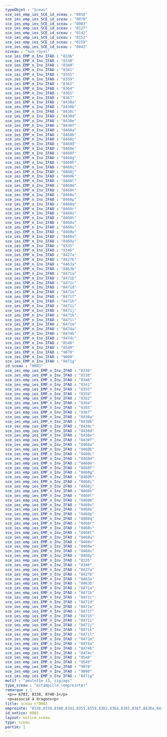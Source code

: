 ```yaml
---
typeObjet : "Sceau"
sce_ies_emp_ies_SCE_id_sceau : "0016"
sce_ies_emp_ies_SCE_id_sceau : "0070"
sce_ies_emp_ies_SCE_id_sceau : "0083"
sce_ies_emp_ies_SCE_id_sceau : "0127"
sce_ies_emp_ies_SCE_id_sceau : "0142"
sce_ies_emp_ies_SCE_id_sceau : "0152"
sce_ies_emp_ies_SCE_id_sceau : "0159"
sce_ies_emp_ies_SCE_id_sceau : "0043"
niveau : "non royal"
sce_ies_EMP_n_Inv_IFAO : "8336"
sce_ies_EMP_n_Inv_IFAO : "8338"
sce_ies_EMP_n_Inv_IFAO : "8340"
sce_ies_EMP_n_Inv_IFAO : "8341"
sce_ies_EMP_n_Inv_IFAO : "8355"
sce_ies_EMP_n_Inv_IFAO : "8359"
sce_ies_EMP_n_Inv_IFAO : "8362"
sce_ies_EMP_n_Inv_IFAO : "8364"
sce_ies_EMP_n_Inv_IFAO : "8365"
sce_ies_EMP_n_Inv_IFAO : "8367"
sce_ies_EMP_n_Inv_IFAO : "8430a"
sce_ies_EMP_n_Inv_IFAO : "8430b"
sce_ies_EMP_n_Inv_IFAO : "8430c"
sce_ies_EMP_n_Inv_IFAO : "8430d"
sce_ies_EMP_n_Inv_IFAO : "8430e"
sce_ies_EMP_n_Inv_IFAO : "8430f"
sce_ies_EMP_n_Inv_IFAO : "8460a"
sce_ies_EMP_n_Inv_IFAO : "8460b"
sce_ies_EMP_n_Inv_IFAO : "8460c"
sce_ies_EMP_n_Inv_IFAO : "8460d"
sce_ies_EMP_n_Inv_IFAO : "8460e"
sce_ies_EMP_n_Inv_IFAO : "8460f"
sce_ies_EMP_n_Inv_IFAO : "8460g"
sce_ies_EMP_n_Inv_IFAO : "8460h"
sce_ies_EMP_n_Inv_IFAO : "8460i"
sce_ies_EMP_n_Inv_IFAO : "8460j"
sce_ies_EMP_n_Inv_IFAO : "8460k"
sce_ies_EMP_n_Inv_IFAO : "8460l"
sce_ies_EMP_n_Inv_IFAO : "8460m"
sce_ies_EMP_n_Inv_IFAO : "8460n"
sce_ies_EMP_n_Inv_IFAO : "8460o"
sce_ies_EMP_n_Inv_IFAO : "8460p"
sce_ies_EMP_n_Inv_IFAO : "8460q"
sce_ies_EMP_n_Inv_IFAO : "8460r"
sce_ies_EMP_n_Inv_IFAO : "8460s"
sce_ies_EMP_n_Inv_IFAO : "8460t"
sce_ies_EMP_n_Inv_IFAO : "8460u"
sce_ies_EMP_n_Inv_IFAO : "8460v"
sce_ies_EMP_n_Inv_IFAO : "8460w"
sce_ies_EMP_n_Inv_IFAO : "8460x"
sce_ies_EMP_n_Inv_IFAO : "8460y"
sce_ies_EMP_n_Inv_IFAO : "8335"
sce_ies_EMP_n_Inv_IFAO : "8346"
sce_ies_EMP_n_Inv_IFAO : "8427a"
sce_ies_EMP_n_Inv_IFAO : "8427b"
sce_ies_EMP_n_Inv_IFAO : "8463a"
sce_ies_EMP_n_Inv_IFAO : "8463b"
sce_ies_EMP_n_Inv_IFAO : "8471a"
sce_ies_EMP_n_Inv_IFAO : "8471b"
sce_ies_EMP_n_Inv_IFAO : "8471c"
sce_ies_EMP_n_Inv_IFAO : "8471d"
sce_ies_EMP_n_Inv_IFAO : "8471e"
sce_ies_EMP_n_Inv_IFAO : "8471f"
sce_ies_EMP_n_Inv_IFAO : "8471h"
sce_ies_EMP_n_Inv_IFAO : "8471i"
sce_ies_EMP_n_Inv_IFAO : "8471j"
sce_ies_EMP_n_Inv_IFAO : "8471k"
sce_ies_EMP_n_Inv_IFAO : "8471l"
sce_ies_EMP_n_Inv_IFAO : "8471m"
sce_ies_EMP_n_Inv_IFAO : "8474a"
sce_ies_EMP_n_Inv_IFAO : "8474b"
sce_ies_EMP_n_Inv_IFAO : "8474c"
sce_ies_EMP_n_Inv_IFAO : "8548"
sce_ies_EMP_n_Inv_IFAO : "8549"
sce_ies_EMP_n_Inv_IFAO : "9078"
sce_ies_EMP_n_Inv_IFAO : "9080"
sce_ies_EMP_n_Inv_IFAO : "8471g"
id_sceau : "0083"
sce_ies_emp_ies_EMP_n_Inv_IFAO : "8336"
sce_ies_emp_ies_EMP_n_Inv_IFAO : "8338"
sce_ies_emp_ies_EMP_n_Inv_IFAO : "8340"
sce_ies_emp_ies_EMP_n_Inv_IFAO : "8341"
sce_ies_emp_ies_EMP_n_Inv_IFAO : "8355"
sce_ies_emp_ies_EMP_n_Inv_IFAO : "8359"
sce_ies_emp_ies_EMP_n_Inv_IFAO : "8362"
sce_ies_emp_ies_EMP_n_Inv_IFAO : "8364"
sce_ies_emp_ies_EMP_n_Inv_IFAO : "8365"
sce_ies_emp_ies_EMP_n_Inv_IFAO : "8367"
sce_ies_emp_ies_EMP_n_Inv_IFAO : "8430a"
sce_ies_emp_ies_EMP_n_Inv_IFAO : "8430b"
sce_ies_emp_ies_EMP_n_Inv_IFAO : "8430c"
sce_ies_emp_ies_EMP_n_Inv_IFAO : "8430d"
sce_ies_emp_ies_EMP_n_Inv_IFAO : "8430e"
sce_ies_emp_ies_EMP_n_Inv_IFAO : "8430f"
sce_ies_emp_ies_EMP_n_Inv_IFAO : "8460a"
sce_ies_emp_ies_EMP_n_Inv_IFAO : "8460b"
sce_ies_emp_ies_EMP_n_Inv_IFAO : "8460c"
sce_ies_emp_ies_EMP_n_Inv_IFAO : "8460d"
sce_ies_emp_ies_EMP_n_Inv_IFAO : "8460e"
sce_ies_emp_ies_EMP_n_Inv_IFAO : "8460f"
sce_ies_emp_ies_EMP_n_Inv_IFAO : "8460g"
sce_ies_emp_ies_EMP_n_Inv_IFAO : "8460h"
sce_ies_emp_ies_EMP_n_Inv_IFAO : "8460i"
sce_ies_emp_ies_EMP_n_Inv_IFAO : "8460j"
sce_ies_emp_ies_EMP_n_Inv_IFAO : "8460k"
sce_ies_emp_ies_EMP_n_Inv_IFAO : "8460l"
sce_ies_emp_ies_EMP_n_Inv_IFAO : "8460m"
sce_ies_emp_ies_EMP_n_Inv_IFAO : "8460n"
sce_ies_emp_ies_EMP_n_Inv_IFAO : "8460o"
sce_ies_emp_ies_EMP_n_Inv_IFAO : "8460p"
sce_ies_emp_ies_EMP_n_Inv_IFAO : "8460q"
sce_ies_emp_ies_EMP_n_Inv_IFAO : "8460r"
sce_ies_emp_ies_EMP_n_Inv_IFAO : "8460s"
sce_ies_emp_ies_EMP_n_Inv_IFAO : "8460t"
sce_ies_emp_ies_EMP_n_Inv_IFAO : "8460u"
sce_ies_emp_ies_EMP_n_Inv_IFAO : "8460v"
sce_ies_emp_ies_EMP_n_Inv_IFAO : "8460w"
sce_ies_emp_ies_EMP_n_Inv_IFAO : "8460x"
sce_ies_emp_ies_EMP_n_Inv_IFAO : "8460y"
sce_ies_emp_ies_EMP_n_Inv_IFAO : "8335"
sce_ies_emp_ies_EMP_n_Inv_IFAO : "8346"
sce_ies_emp_ies_EMP_n_Inv_IFAO : "8427a"
sce_ies_emp_ies_EMP_n_Inv_IFAO : "8427b"
sce_ies_emp_ies_EMP_n_Inv_IFAO : "8463a"
sce_ies_emp_ies_EMP_n_Inv_IFAO : "8463b"
sce_ies_emp_ies_EMP_n_Inv_IFAO : "8471a"
sce_ies_emp_ies_EMP_n_Inv_IFAO : "8471b"
sce_ies_emp_ies_EMP_n_Inv_IFAO : "8471c"
sce_ies_emp_ies_EMP_n_Inv_IFAO : "8471d"
sce_ies_emp_ies_EMP_n_Inv_IFAO : "8471e"
sce_ies_emp_ies_EMP_n_Inv_IFAO : "8471f"
sce_ies_emp_ies_EMP_n_Inv_IFAO : "8471h"
sce_ies_emp_ies_EMP_n_Inv_IFAO : "8471i"
sce_ies_emp_ies_EMP_n_Inv_IFAO : "8471j"
sce_ies_emp_ies_EMP_n_Inv_IFAO : "8471k"
sce_ies_emp_ies_EMP_n_Inv_IFAO : "8471l"
sce_ies_emp_ies_EMP_n_Inv_IFAO : "8471m"
sce_ies_emp_ies_EMP_n_Inv_IFAO : "8474a"
sce_ies_emp_ies_EMP_n_Inv_IFAO : "8474b"
sce_ies_emp_ies_EMP_n_Inv_IFAO : "8474c"
sce_ies_emp_ies_EMP_n_Inv_IFAO : "8548"
sce_ies_emp_ies_EMP_n_Inv_IFAO : "8549"
sce_ies_emp_ies_EMP_n_Inv_IFAO : "9078"
sce_ies_emp_ies_EMP_n_Inv_IFAO : "9080"
sce_ies_emp_ies_EMP_n_Inv_IFAO : "8471g"
motif : "amulette z3, zigzags"
type_sceau : "estampille (empreinte)"
remarque : |
 <p>= 6703, 8338, 8740-1</p>
 <p>associé à dragons<p>
title: sceau n°0083
empreinte: "8336,8338,8340,8341,8355,8359,8362,8364,8365,8367,8430a,8430b,8430c,8430d,8430e,8430f,8460a,8460b,8460c,8460d,8460e,8460f,8460g,8460h,8460i,8460j,8460k,8460l,8460m,8460n,8460o,8460p,8460q,8460r,8460s,8460t,8460u,8460v,8460w,8460x,8460y,8335,8346,8427a,8427b,8463a,8463b,8471a,8471b,8471c,8471d,8471e,8471f,8471h,8471i,8471j,8471k,8471l,8471m,8474a,8474b,8474c,8548,8549,9078,9080,8471g"
id_notice: 0083
layout: notice_sceau
type: sceau
partie: 1
---
```

